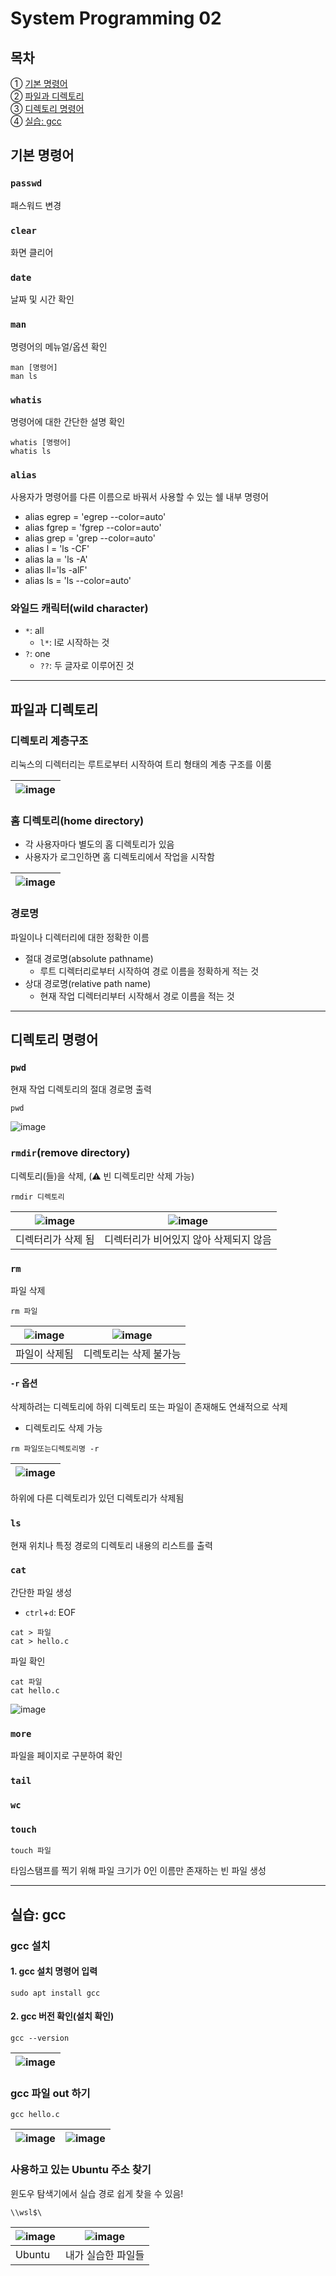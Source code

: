 # System Programming 02

## 목차

① [기본 명령어](#기본-명령어) </br>
② [파일과 디렉토리](#파일과-디렉토리) </br>
③ [디렉토리 명령어](#디렉토리-명령어) </br>
④ [실습: gcc](#실습-gcc) </br>

## 기본 명령어

### `passwd`
패스워드 변경

### `clear`
화면 클리어

### `date`
날짜 및 시간 확인

### `man`
명령어의 메뉴얼/옵션 확인
```
man [명령어]
man ls
```

### `whatis`
명령어에 대한 간단한 설명 확인
```
whatis [명령어]
whatis ls
```

### `alias`
사용자가 명령어를 다른 이름으로 바꿔서 사용할 수 있는 쉘 내부 명령어
- alias egrep = 'egrep --color=auto'
- alias fgrep = 'fgrep --color=auto'
- alias grep = 'grep --color=auto'
- alias l = 'ls -CF'
- alias la = 'ls -A'
- alias ll='ls -alF'
- alias ls = 'ls --color=auto'

### 와일드 캐릭터(wild character)
- `*`: all
	+ ` l* `: l로 시작하는 것
- `?`: one
	+ ` ?? `: 두 글자로 이루어진 것

---
## 파일과 디렉토리

### 디렉토리 계층구조
리눅스의 디렉터리는 루트로부터 시작하여 트리 형태의 계층 구조를 이룸

![image](https://github.com/user-attachments/assets/853e1a82-5f38-4fd4-8322-3f66faee7730) |
---|

### 홈 디렉토리(home directory)
- 각 사용자마다 별도의 홈 디렉토리가 있음
- 사용자가 로그인하면 홈 디렉토리에서 작업을 시작함

![image](https://github.com/user-attachments/assets/07a029a1-2399-4554-96a6-f662d18fd6dc) |
---|

### 경로명
파일이나 디렉터리에 대한 정확한 이름
- 절대 경로명(absolute pathname)
  + 루트 디렉터리로부터 시작하여 경로 이름을 정확하게 적는 것
- 상대 경로명(relative path name)
  + 현재 작업 디렉터리부터 시작해서 경로 이름을 적는 것

---
## 디렉토리 명령어

### `pwd`
현재 작업 디렉토리의 절대 경로명 출력
```
pwd
```
![image](https://github.com/user-attachments/assets/52358208-01c5-4838-90bf-ce7c8d73d50e)

### `rmdir`(remove directory)
디렉토리(들)을 삭제, (⚠️ 빈 디렉토리만 삭제 가능)
```
rmdir 디렉토리
```
![image](https://github.com/user-attachments/assets/b9dbfede-366d-4d02-9581-7a21917d8a57)|![image](https://github.com/user-attachments/assets/94a2a33a-27c8-437e-bcda-e606b45428a9)
---|---
디렉터리가 삭제 됨 | 디렉터리가 비어있지 않아 삭제되지 않음

### `rm`
파일 삭제
```
rm 파일
```
![image](https://github.com/user-attachments/assets/d591cb6d-5329-42ca-aafa-9e569ab46ec2) | ![image](https://github.com/user-attachments/assets/0a57d524-a53d-42ae-afaa-1473ae02716c)
---|---
파일이 삭제됨 | 디렉토리는 삭제 불가능

#### `-r` 옵션
삭제하려는 디렉토리에 하위 디렉토리 또는 파일이 존재해도 연쇄적으로 삭제
- 디렉토리도 삭제 가능
```
rm 파일또는디렉토리명 -r
```
![image](https://github.com/user-attachments/assets/578dd421-7070-4ec1-9daf-b47532eaf18b) |
---|
하위에 다른 디렉토리가 있던 디렉토리가 삭제됨

### `ls`
현재 위치나 특정 경로의 디렉토리 내용의 리스트를 출력

### `cat`
간단한 파일 생성
- `ctrl`+`d`: EOF
```
cat > 파일
cat > hello.c
```

파일 확인
```
cat 파일
cat hello.c
```
![image](https://github.com/user-attachments/assets/5a79f57f-2c2d-4458-bac7-3349522377a1)

### `more`
파일을 페이지로 구분하여 확인

### `tail`
### `wc`

### `touch`
```
touch 파일
```
타임스탬프를 찍기 위해 파일 크기가 0인 이름만 존재하는 빈 파일 생성

---
## 실습: gcc
### gcc 설치
#### 1. gcc 설치 명령어 입력
```
sudo apt install gcc
```
#### 2. gcc 버전 확인(설치 확인)
```
gcc --version
```

![image](https://github.com/user-attachments/assets/ca2e2194-e234-485f-8f84-d6becc1d325f) |
---|

### gcc 파일 out 하기
```
gcc hello.c
```
![image](https://github.com/user-attachments/assets/4840fa10-86fe-4bbf-9fa5-17eec0893669) | ![image](https://github.com/user-attachments/assets/c09d46b3-c5d0-4693-b2f7-4d142631ed6d)
---|---


### 사용하고 있는 Ubuntu 주소 찾기
윈도우 탐색기에서 실습 경로 쉽게 찾을 수 있음!
```
\\wsl$\
```

![image](https://github.com/user-attachments/assets/8ea12bd3-7270-472f-bd28-dd77efe487d4) | ![image](https://github.com/user-attachments/assets/e1736152-5051-48c6-8022-2567a11cfffa)
---|---
Ubuntu | 내가 실습한 파일들
